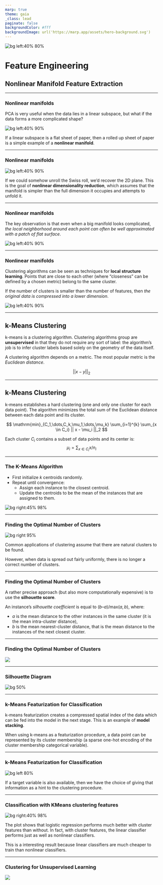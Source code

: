 ```yaml
---
marp: true
theme: gaia
_class: lead
paginate: false
backgroundColor: #fff
backgroundImage: url('https://marp.app/assets/hero-background.svg')
---
```


![bg left:40% 80%](../logo.png)

# **Feature Engineering**

## Nonlinear Manifold Feature Extraction


---

### Nonlinear manifolds

PCA is very useful when the data lies in a linear subspace, but what if the data forms a more complicated shape?

![bg left:40% 90%](image-73.png)

If a linear subspace is a flat sheet of paper, then a rolled up sheet of paper is a simple example of a **nonlinear manifold**.

---
### Nonlinear manifolds

![bg left:40% 90%](image-73.png)

If we could somehow unroll the Swiss roll, we’d recover the 2D plane. This is the goal of **nonlinear dimensionality reduction**, which assumes that the manifold is simpler than the full dimension it occupies and attempts to unfold it.

---
### Nonlinear manifolds

The key observation is that even when a big manifold looks complicated, *the local neighborhood around each point can often be well approximated with a patch of flat surface*.

![bg left:40% 90%](image-75.png)

---
### Nonlinear manifolds

Clustering algorithms can be seen as techniques for **local structure learning**. Points that are close to each other (where “closeness” can be defined by a chosen metric) belong to the same cluster. 

If the number of clusters is smaller than the number of features, then *the original data is compressed into a lower dimension*.

![bg left:40% 90%](image-75.png)

---

## k-Means Clustering

k-means is a clustering algorithm. Clustering algorithms group are **unsupervised** in that they do not require any sort of label: the algorithm’s job is to infer cluster labels based solely on the geometry of the data itself.

A clustering algorithm depends on a metric. The most popular metric is the *Euclidean distance*.

$$
|| x - y ||_2
$$

---

## k-Means Clustering

k-means establishes a hard clustering (one and only one cluster for each data point). The algorithm minimizes the total sum of the Euclidean distance between each data point and its cluster.

$$
\mathrm{min}_{C_1,\dots,C_k,\mu_1,\dots,\mu_k} \sum_{i=1}^{k} \sum_{x \in C_i} || x - \mu_i ||_2
$$

Each cluster $C_i$ contains a subset of data points and its center is:
$$ \mu_i = \sum_{x \in C_i} x/n_i  $$

---
### The K-Means Algorithm

* First initialize $k$ centroids randomly.
* Repeat until convergence:
    * Assign each instance to the closest centroid.
    * Update the centroids to be the mean of the instances that are assigned to them.

![bg right:45% 98%](image-83.png)

---
### Finding the Optimal Number of Clusters

![bg right 95%](image-76.png)

Common applications of clustering assume that there are natural clusters to be found.

However, when data is spread out fairly uniformly, there is no longer a correct number of clusters.


---

### Finding the Optimal Number of Clusters

A rather precise approach (but also more computationally expensive) is to use the **silhouette score**.

An instance’s *silhouette coefficient* is equal to $(b – a) / \mathrm{max}(a, b)$, where: 
- $a$ is the mean distance to the other instances in the same cluster (it is the mean intra-cluster distance), 
- $b$ is the mean nearest-cluster distance, that is the mean distance to the instances of the next closest cluster. 

---

### Finding the Optimal Number of Clusters

![](image-78.png)

---

### Silhouette Diagram

![bg 50%](image-79.png)


---

### k-Means Featurization for Classification

k-means featurization creates a compressed spatial index of the data which can be fed into the model in the next stage.  This is an example of **model stacking**.

When using k-means as a featurization procedure, a data point can be represented by its cluster membership (a sparse one-hot encoding of the cluster membership categorical variable).

---

### k-Means Featurization for Classification

![bg left 80%](image-80.png)

If a target variable is also available, then we have the choice of giving that information as a hint to the clustering procedure.

---
### Classification with KMeans clustering features

![bg right:40% 98%](image-81.png)

The plot shows that logistic regression performs much better with cluster features than without. In fact, with cluster features, the linear classifier performs just as well as nonlinear classifiers.

This is a interesting result because linear classifiers are much cheaper to train than nonlinear classifiers. 


---

### Clustering for Unsupervised Learning

![](image-82.png)

